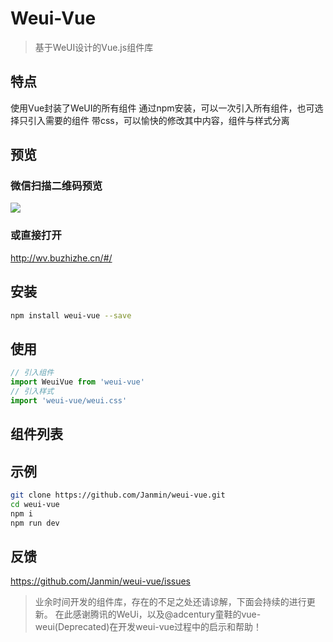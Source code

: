 # Weui-Vue

> 基于WeUI设计的Vue.js组件库

## 特点

使用Vue封装了WeUI的所有组件
通过npm安装，可以一次引入所有组件，也可选择只引入需要的组件
带css，可以愉快的修改其中内容，组件与样式分离

## 预览
### 微信扫描二维码预览

![][1]

### 或直接打开
http://wv.buzhizhe.cn/#/

## 安装
```bash
npm install weui-vue --save
```
## 使用
```javascript
// 引入组件
import WeuiVue from 'weui-vue'
// 引入样式
import 'weui-vue/weui.css'
```
## 组件列表

## 示例
```bash
git clone https://github.com/Janmin/weui-vue.git
cd weui-vue
npm i
npm run dev
```
## 反馈
https://github.com/Janmin/weui-vue/issues

> 业余时间开发的组件库，存在的不足之处还请谅解，下面会持续的进行更新。
在此感谢腾讯的WeUi，以及@adcentury童鞋的vue-weui(Deprecated)在开发weui-vue过程中的启示和帮助！

  [1]: https://github.com/Janmin/weui-vue/blob/master/image/qrcode.png?raw=true
